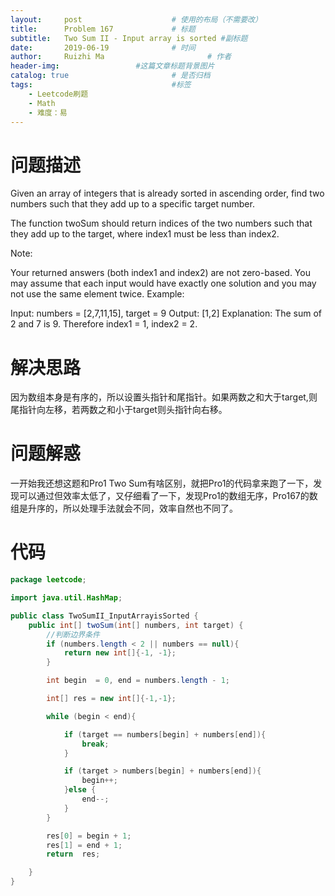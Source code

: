 ```yaml
---
layout:     post   				    # 使用的布局（不需要改）
title:      Problem 167				# 标题 
subtitle:   Two Sum II - Input array is sorted #副标题
date:       2019-06-19				# 时间
author:     Ruizhi Ma 						# 作者
header-img:              	#这篇文章标题背景图片
catalog: true 						# 是否归档
tags:								#标签
    - Leetcode刷题
    - Math
    - 难度：易
---
```

# 问题描述
Given an array of integers that is already sorted in ascending order, find two numbers such that they add up to a specific target number.

The function twoSum should return indices of the two numbers such that they add up to the target, where index1 must be less than index2.

Note:

Your returned answers (both index1 and index2) are not zero-based.
You may assume that each input would have exactly one solution and you may not use the same element twice.
Example:

Input: numbers = [2,7,11,15], target = 9
Output: [1,2]
Explanation: The sum of 2 and 7 is 9. Therefore index1 = 1, index2 = 2.

# 解决思路
因为数组本身是有序的，所以设置头指针和尾指针。如果两数之和大于target,则尾指针向左移，若两数之和小于target则头指针向右移。

# 问题解惑
一开始我还想这题和Pro1 Two Sum有啥区别，就把Pro1的代码拿来跑了一下，发现可以通过但效率太低了，又仔细看了一下，发现Pro1的数组无序，Pro167的数组是升序的，所以处理手法就会不同，效率自然也不同了。

# 代码
```java
package leetcode;

import java.util.HashMap;

public class TwoSumII_InputArrayisSorted {
    public int[] twoSum(int[] numbers, int target) {
        //判断边界条件
        if (numbers.length < 2 || numbers == null){
            return new int[]{-1, -1};
        }

        int begin  = 0, end = numbers.length - 1;

        int[] res = new int[]{-1,-1};

        while (begin < end){

            if (target == numbers[begin] + numbers[end]){
                break;
            }

            if (target > numbers[begin] + numbers[end]){
                begin++;
            }else {
                end--;
            }
        }

        res[0] = begin + 1;
        res[1] = end + 1;
        return  res;

    }
}

```